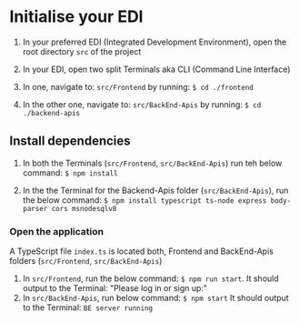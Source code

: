 # Initialise your EDI

1. In your preferred EDI (Integrated Development Environment), open the root directory `src` of the project

2. In your EDI, open two split Terminals aka CLI (Command Line Interface)
3. In one, navigate to: `src/Frontend` by running:
   `$ cd ./frontend`
4. In the other one, navigate to: `src/BackEnd-Apis` by running:
   `$ cd ./backend-apis`

## Install dependencies

1. In both the Terminals (`src/Frontend`, `src/BackEnd-Apis`) run teh below command:
   `$ npm install`

2. In the the Terminal for the Backend-Apis folder (`src/BackEnd-Apis`), run the below command:
   `$ npm install typescript ts-node express body-parser cors msnodesqlv8`

### Open the application

A TypeScript file `index.ts` is located both, Frontend and BackEnd-Apis folders (`src/Frontend`, `src/BackEnd-Apis`)

1. In `src/Frontend`, run the below command:
   `$ npm run start`. It should output to the Terminal: "Please log in or sign up:"
2. In `src/BackEnd-Apis`, run below command:
   `$ npm start`
   It should output to the Terminal: `BE server running`
